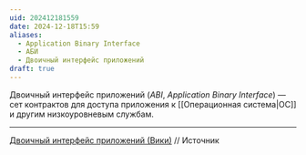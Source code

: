 ```yaml
---
uid: 202412181559
date: 2024-12-18T15:59
aliases:
  - Application Binary Interface
  - АБИ
  - Двоичный интерфейс приложений
draft: true
---
```


Двоичный интерфейс приложений (*ABI*, *Application Binary Interface*) — сет контрактов для доступа приложения к [[Операционная система|ОС]] и другим низкоуровневым службам.

---

[Двоичный интерфейс приложений (Вики)](https://ru.wikipedia.org/w/index.php?title=%D0%94%D0%B2%D0%BE%D0%B8%D1%87%D0%BD%D1%8B%D0%B9_%D0%B8%D0%BD%D1%82%D0%B5%D1%80%D1%84%D0%B5%D0%B9%D1%81_%D0%BF%D1%80%D0%B8%D0%BB%D0%BE%D0%B6%D0%B5%D0%BD%D0%B8%D0%B9&stable=1) // Источник
